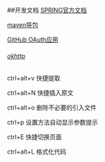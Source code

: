 ##开发文档
[SPRING官方文档](https://spring.io/)

[maven导包](https://mvnrepository.com/) 

[GitHub OAuth应用](https://developer.github.com/apps/building-oauth-apps/creating-an-oauth-app/)
 ###### [okhttp](https://square.github.io/okhttp/)
 ctrl+alt+v 快捷提取
 
 ctrl+alt+N 快捷插入原文
 
  ctrl+alt+o 删除不必要的引入文件
 
 
 ctrl+p  设置方法自动显示参数提示
 
  ctrl+E 快捷切换页面
  
   ctrl+alt+L 格式化代码